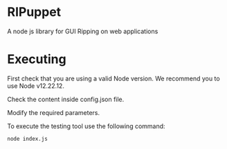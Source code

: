 # RIPuppet
A node js library for GUI Ripping on web applications

# Executing

First check that you are using a valid Node version. We recommend you to use Node v12.22.12.

Check the content inside config.json file.

Modify the required parameters.

To execute the testing tool use the following command:

```
node index.js

